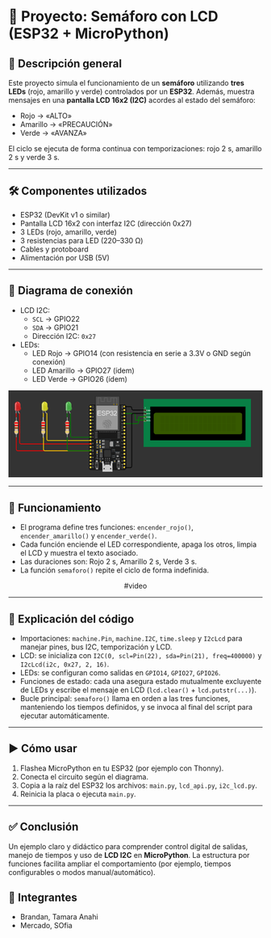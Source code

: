 # 🚦 Proyecto: Semáforo con LCD (ESP32 + MicroPython)

## 🔧 Descripción general
Este proyecto simula el funcionamiento de un **semáforo** utilizando **tres LEDs** (rojo, amarillo y verde) controlados por un **ESP32**. Además, muestra mensajes en una **pantalla LCD 16x2 (I2C)** acordes al estado del semáforo:
- Rojo → «ALTO»
- Amarillo → «PRECAUCIÓN»
- Verde → «AVANZA»

El ciclo se ejecuta de forma continua con temporizaciones: rojo 2 s, amarillo 2 s y verde 3 s.

---

## 🛠 Componentes utilizados
- ESP32 (DevKit v1 o similar)
- Pantalla LCD 16x2 con interfaz I2C (dirección 0x27)
- 3 LEDs (rojo, amarillo, verde)
- 3 resistencias para LED (220–330 Ω)
- Cables y protoboard
- Alimentación por USB (5V)

---

## 🔌 Diagrama de conexión
- LCD I2C:
  - `SCL` → GPIO22
  - `SDA` → GPIO21
  - Dirección I2C: `0x27`
- LEDs:
  - LED Rojo → GPIO14 (con resistencia en serie a 3.3V o GND según conexión)
  - LED Amarillo → GPIO27 (ídem)
  - LED Verde → GPIO26 (ídem)

![Diagrama de conexión](./circuito.png)

---

## 📲 Funcionamiento
- El programa define tres funciones: `encender_rojo()`, `encender_amarillo()` y `encender_verde()`.
- Cada función enciende el LED correspondiente, apaga los otros, limpia el LCD y muestra el texto asociado.
- Las duraciones son: Rojo 2 s, Amarillo 2 s, Verde 3 s.
- La función `semaforo()` repite el ciclo de forma indefinida.

<div align="center">

  #video

</div>

---

## 🧩 Explicación del código
- Importaciones: `machine.Pin`, `machine.I2C`, `time.sleep` y `I2cLcd` para manejar pines, bus I2C, temporización y LCD.
- LCD: se inicializa con `I2C(0, scl=Pin(22), sda=Pin(21), freq=400000)` y `I2cLcd(i2c, 0x27, 2, 16)`.
- LEDs: se configuran como salidas en `GPIO14`, `GPIO27`, `GPIO26`.
- Funciones de estado: cada una asegura estado mutualmente excluyente de LEDs y escribe el mensaje en LCD (`lcd.clear()` + `lcd.putstr(...)`).
- Bucle principal: `semaforo()` llama en orden a las tres funciones, manteniendo los tiempos definidos, y se invoca al final del script para ejecutar automáticamente.

---

## ▶️ Cómo usar
1. Flashea MicroPython en tu ESP32 (por ejemplo con Thonny).
2. Conecta el circuito según el diagrama.
3. Copia a la raíz del ESP32 los archivos: `main.py`, `lcd_api.py`, `i2c_lcd.py`.
4. Reinicia la placa o ejecuta `main.py`.

---

## ✅ Conclusión
Un ejemplo claro y didáctico para comprender control digital de salidas, manejo de tiempos y uso de **LCD I2C** en **MicroPython**. La estructura por funciones facilita ampliar el comportamiento (por ejemplo, tiempos configurables o modos manual/automático).

## 👥 Integrantes
- Brandan, Tamara Anahi
- Mercado, SOfia
